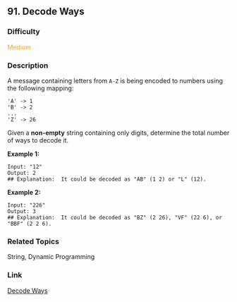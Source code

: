 ## 91. Decode Ways
### Difficulty

 <font color=orange>Medium</font>

### Description

A message containing letters from `A-Z` is being encoded to numbers using the
following mapping:
            'A' -> 1    'B' -> 2    ...    'Z' -> 26    

Given a **non-empty** string containing only digits, determine the total
number of ways to decode it.

**Example 1:**
            Input: "12"    Output: 2    ## Explanation:  It could be decoded as "AB" (1 2) or "L" (12).    

**Example 2:**
            Input: "226"    Output: 3    ## Explanation:  It could be decoded as "BZ" (2 26), "VF" (22 6), or "BBF" (2 2 6).


### Related Topics

String, Dynamic Programming


### Link
[Decode Ways](https://leetcode.com/problems/decode-ways)

